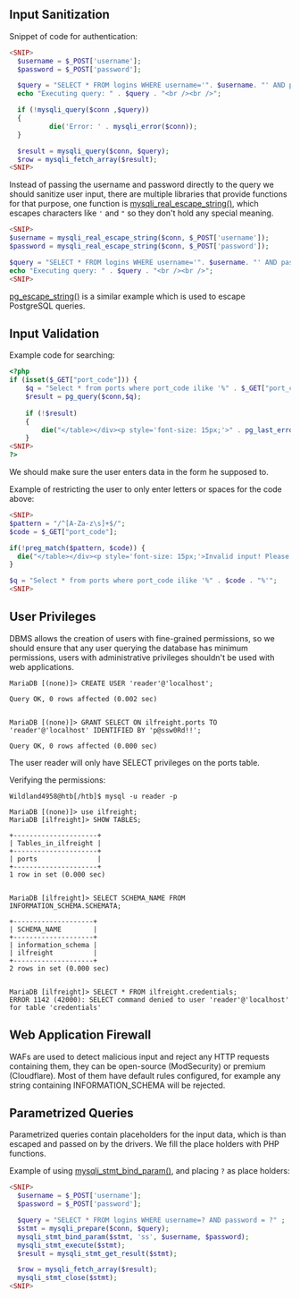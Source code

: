 ## Input Sanitization

Snippet of code for authentication:
```php
<SNIP>
  $username = $_POST['username'];
  $password = $_POST['password'];

  $query = "SELECT * FROM logins WHERE username='". $username. "' AND password = '" . $password . "';" ;
  echo "Executing query: " . $query . "<br /><br />";

  if (!mysqli_query($conn ,$query))
  {
          die('Error: ' . mysqli_error($conn));
  }

  $result = mysqli_query($conn, $query);
  $row = mysqli_fetch_array($result);
<SNIP>
```

Instead of passing the username and password directly to the query we should sanitize user input, there are multiple libraries that provide functions for that purpose, one function is [mysqli_real_escape_string()](https://www.php.net/manual/en/mysqli.real-escape-string.php), which escapes characters like `'` and `"` so they don't hold any special meaning.

```php
<SNIP>
$username = mysqli_real_escape_string($conn, $_POST['username']);
$password = mysqli_real_escape_string($conn, $_POST['password']);

$query = "SELECT * FROM logins WHERE username='". $username. "' AND password = '" . $password . "';" ;
echo "Executing query: " . $query . "<br /><br />";
<SNIP>
```

[pg_escape_string()](https://www.php.net/manual/en/function.pg-escape-string.php) is a similar example which is used to escape PostgreSQL queries.

## Input Validation

Example code for searching:
```php
<?php
if (isset($_GET["port_code"])) {
	$q = "Select * from ports where port_code ilike '%" . $_GET["port_code"] . "%'";
	$result = pg_query($conn,$q);
    
	if (!$result)
	{
   		die("</table></div><p style='font-size: 15px;'>" . pg_last_error($conn). "</p>");
	}
<SNIP>
?>
```

We should make sure the user enters data in the form he supposed to.

Example of restricting the user to only enter letters or spaces for the code above:
```php
<SNIP>
$pattern = "/^[A-Za-z\s]+$/";
$code = $_GET["port_code"];

if(!preg_match($pattern, $code)) {
  die("</table></div><p style='font-size: 15px;'>Invalid input! Please try again.</p>");
}

$q = "Select * from ports where port_code ilike '%" . $code . "%'";
<SNIP>
```

## User Privileges

DBMS allows the creation of users with fine-grained permissions, so we should ensure that any user querying the database has minimum permissions, users with administrative privileges shouldn't be used with web applications.

```shell-session
MariaDB [(none)]> CREATE USER 'reader'@'localhost';

Query OK, 0 rows affected (0.002 sec)


MariaDB [(none)]> GRANT SELECT ON ilfreight.ports TO 'reader'@'localhost' IDENTIFIED BY 'p@ssw0Rd!!';

Query OK, 0 rows affected (0.000 sec)
```

The user reader will only have SELECT privileges on the ports table.

Verifying the permissions:
```shell-session
Wildland4958@htb[/htb]$ mysql -u reader -p

MariaDB [(none)]> use ilfreight;
MariaDB [ilfreight]> SHOW TABLES;

+---------------------+
| Tables_in_ilfreight |
+---------------------+
| ports               |
+---------------------+
1 row in set (0.000 sec)


MariaDB [ilfreight]> SELECT SCHEMA_NAME FROM INFORMATION_SCHEMA.SCHEMATA;

+--------------------+
| SCHEMA_NAME        |
+--------------------+
| information_schema |
| ilfreight          |
+--------------------+
2 rows in set (0.000 sec)


MariaDB [ilfreight]> SELECT * FROM ilfreight.credentials;
ERROR 1142 (42000): SELECT command denied to user 'reader'@'localhost' for table 'credentials'
```

## Web Application Firewall

WAFs are used to detect malicious input and reject any HTTP requests containing them, they can be open-source (ModSecurity) or premium (Cloudflare). Most of them have default rules configured, for example any string containing INFORMATION_SCHEMA will be rejected.

## Parametrized Queries

Parametrized queries contain placeholders for the input data, which is than escaped and passed on by the drivers. We fill the place holders with PHP functions.

Example of using [mysqli_stmt_bind_param()](https://www.php.net/manual/en/mysqli-stmt.bind-param.php), and placing `?` as place holders:
```php
<SNIP>
  $username = $_POST['username'];
  $password = $_POST['password'];

  $query = "SELECT * FROM logins WHERE username=? AND password = ?" ;
  $stmt = mysqli_prepare($conn, $query);
  mysqli_stmt_bind_param($stmt, 'ss', $username, $password);
  mysqli_stmt_execute($stmt);
  $result = mysqli_stmt_get_result($stmt);

  $row = mysqli_fetch_array($result);
  mysqli_stmt_close($stmt);
<SNIP>
```
